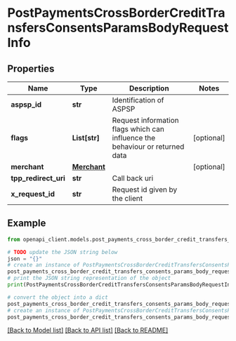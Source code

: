 # PostPaymentsCrossBorderCreditTransfersConsentsParamsBodyRequestInfo


## Properties

Name | Type | Description | Notes
------------ | ------------- | ------------- | -------------
**aspsp_id** | **str** | Identification of ASPSP | 
**flags** | **List[str]** | Request information flags which can influence the behaviour or returned data | [optional] 
**merchant** | [**Merchant**](Merchant.md) |  | [optional] 
**tpp_redirect_uri** | **str** | Call back uri | 
**x_request_id** | **str** | Request id given by the client | 

## Example

```python
from openapi_client.models.post_payments_cross_border_credit_transfers_consents_params_body_request_info import PostPaymentsCrossBorderCreditTransfersConsentsParamsBodyRequestInfo

# TODO update the JSON string below
json = "{}"
# create an instance of PostPaymentsCrossBorderCreditTransfersConsentsParamsBodyRequestInfo from a JSON string
post_payments_cross_border_credit_transfers_consents_params_body_request_info_instance = PostPaymentsCrossBorderCreditTransfersConsentsParamsBodyRequestInfo.from_json(json)
# print the JSON string representation of the object
print(PostPaymentsCrossBorderCreditTransfersConsentsParamsBodyRequestInfo.to_json())

# convert the object into a dict
post_payments_cross_border_credit_transfers_consents_params_body_request_info_dict = post_payments_cross_border_credit_transfers_consents_params_body_request_info_instance.to_dict()
# create an instance of PostPaymentsCrossBorderCreditTransfersConsentsParamsBodyRequestInfo from a dict
post_payments_cross_border_credit_transfers_consents_params_body_request_info_from_dict = PostPaymentsCrossBorderCreditTransfersConsentsParamsBodyRequestInfo.from_dict(post_payments_cross_border_credit_transfers_consents_params_body_request_info_dict)
```
[[Back to Model list]](../README.md#documentation-for-models) [[Back to API list]](../README.md#documentation-for-api-endpoints) [[Back to README]](../README.md)


